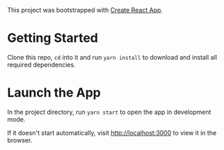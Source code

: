 This project was bootstrapped with [Create React App](https://github.com/facebook/create-react-app).

# Getting Started

Clone this repo, `cd` into it and run `yarn install` to download and install all required dependencies.

# Launch the App

In the project directory, run `yarn start` to open the app in development mode.

If it doesn't start automatically, visit [http://localhost:3000](http://localhost:3000) to view it in the browser.
